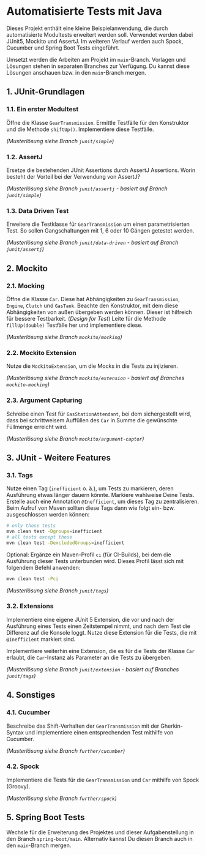 # Automatisierte Tests mit Java

Dieses Projekt enthält eine kleine Beispielanwendung, die durch automatisierte Modultests erweitert werden soll. Verwendet werden dabei JUnit5, Mockito und AssertJ. Im weiteren Verlauf werden auch Spock, Cucumber und Spring Boot Tests eingeführt.

Umsetzt werden die Arbeiten am Projekt im `main`-Branch. Vorlagen und Lösungen stehen in separaten Branches zur Verfügung. Du kannst diese Lösungen anschauen bzw. in den `main`-Branch mergen.

## 1. JUnit-Grundlagen

### 1.1. Ein erster Modultest

Öffne die Klasse `GearTransmission`. Ermittle Testfälle für den Konstruktor und die Methode `shiftUp()`. Implementiere diese Testfälle.

_(Musterlösung siehe Branch `junit/simple`)_

### 1.2. AssertJ

Ersetze die bestehenden JUnit Assertions durch AssertJ Assertions. Worin besteht der Vorteil bei der Verwendung von AssertJ?

_(Musterlösung siehe Branch `junit/assertj` - basiert auf Branch `junit/simple`)_

### 1.3. Data Driven Test

Erweitere die Testklasse für `GearTransmission` um einen parametrisierten Test. So sollen Gangschaltungen mit 1, 6 oder 10 Gängen getestet werden.

_(Musterlösung siehe Branch `junit/data-driven` - basiert auf Branch `junit/assertj`)_

## 2. Mockito

### 2.1. Mocking

Öffne die Klasse `Car`. Diese hat Abhängigkeiten zu `GearTransmission`, `Engine`, `Clutch` und `GasTank`. Beachte den Konstruktor, mit dem diese Abhängigkeiten von außen übergeben werden können. Dieser ist hilfreich für bessere Testbarkeit. (*Design for Test*) Leite für die Methode `fillUp(double)` Testfälle her und implementiere diese.

_(Musterlösung siehe Branch `mockito/mocking`)_

### 2.2. Mockito Extension

Nutze die `MockitoExtension`, um die Mocks in die Tests zu injizieren.

_(Musterlösung siehe Branch `mockito/extension` - basiert auf Branches `mockito-mocking`)_

### 2.3. Argument Capturing

Schreibe einen Test für `GasStationAttendant`, bei dem sichergestellt wird, dass bei schrittweisem Auffüllen des `Car` in Summe die gewünschte Füllmenge erreicht wird.

_(Musterlösung siehe Branch `mockito/argument-captor`)_

## 3. JUnit - Weitere Features

### 3.1. Tags

Nutze einen Tag (`inefficient` o. ä.), um Tests zu markieren, deren Ausführung etwas länger dauern könnte. Markiere wahlweise Deine Tests. Erstelle auch eine Annotation `@Inefficient`, um dieses Tag zu zentralisieren. Beim Aufruf von Maven sollten diese Tags dann wie folgt ein- bzw. ausgeschlossen werden können:

```bash
# only those tests
mvn clean test -Dgroups=inefficient
# all tests except those
mvn clean test -DexcludedGroups=inefficient
```

Optional: Ergänze ein Maven-Profil `ci` (für CI-Builds), bei dem die Ausführung dieser Tests unterbunden wird. Dieses Profil lässt sich mit folgendem Befehl anwenden:

```bash
mvn clean test -Pci
```

_(Musterlösung siehe Branch `junit/tags`)_

### 3.2. Extensions

Implementiere eine eigene JUnit 5 Extension, die vor und nach der Ausführung eines Tests einen Zeitstempel nimmt, und nach dem Test die Differenz auf die Konsole loggt. Nutze diese Extension für die Tests, die mit `@Inefficient` markiert sind.

Implementiere weiterhin eine Extension, die es für die Tests der Klasse `Car` erlaubt, die `Car`-Instanz als Parameter an die Tests zu übergeben.

_(Musterlösung siehe Branch `junit/extension` - basiert auf Branches `junit/tags`)_

## 4. Sonstiges

### 4.1. Cucumber

Beschreibe das Shift-Verhalten der `GearTransmission` mit der Gherkin-Syntax und implementiere einen entsprechenden Test mithilfe von Cucumber.

_(Musterlösung siehe Branch `further/cucumber`)_

### 4.2. Spock

Implementiere die Tests für die `GearTransmission` und `Car` mithilfe von Spock (Groovy).

_(Musterlösung siehe Branch `further/spock`)_

## 5. Spring Boot Tests

Wechsle für die Erweiterung des Projektes und dieser Aufgabenstellung in den Branch `spring-boot/main`. Alternativ kannst Du diesen Branch auch in den `main`-Branch mergen.

